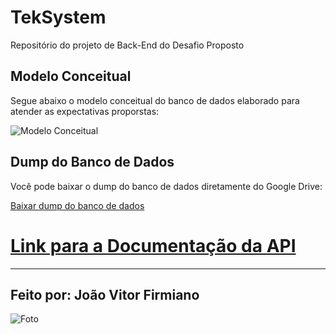 # TekSystem
Repositório do projeto de Back-End do Desafio Proposto 

## Modelo Conceitual

Segue abaixo o modelo conceitual do banco de dados elaborado para atender as expectativas proporstas: 

![Modelo Conceitual](https://drive.google.com/uc?export=view&id=1_PYApgNbDTWuqMblLCNM7sXa7YBVAXCv)

## Dump do Banco de Dados

Você pode baixar o dump do banco de dados diretamente do Google Drive:

[Baixar dump do banco de dados](https://drive.google.com/uc?export=download&id=16k_GKqfkKAGTxWIgI4EIcRnwH4LKOpxe)

# [Link para a Documentação da API](https://documenter.getpostman.com/view/29637290/2sAYBd67Hq)

---

## Feito por: João Vitor Firmiano
![Foto](https://drive.google.com/uc?export=view&id=1axqaLjxUrEVUJSh9meVjRtiK24NiuQ0S) 

